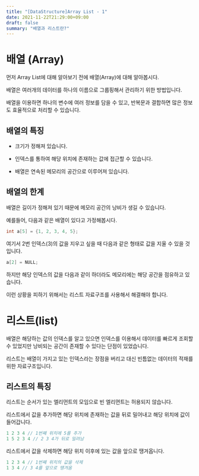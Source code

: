 ```yaml
---
title: "[DataStructure]Array List - 1"
date: 2021-11-22T21:29:00+09:00
draft: false
summary: "배열과 리스트란?"
---
```


# 배열 (Array)

먼저 Array List에 대해 알아보기 전에 배열(Array)에 대해 알아봅시다.

배열은 여러개의 데이터를 하나의 이름으로 그룹핑해서 관리하기 위한 방법입니다.

배열을 이용하면 하나의 변수에 여러 정보를 담을 수 있고, 반복문과 결합하면 많은 정보도 효율적으로 처리할 수 있습니다.

## 배열의 특징

* 크기가 정해져 있습니다.

* 인덱스를 통하여 해당 위치에 존재하는 값에 접근할 수 있습니다.

* 배열은 연속된 메모리의 공간으로 이루어져 있습니다.

## 배열의 한계

배열은 길이가 정해져 있기 때문에 메모리 공간의 낭비가 생길 수 있습니다.

예를들어, 다음과 같은 배열이 있다고 가정해봅시다.

```c
int a[5] = {1, 2, 3, 4, 5};
```

여기서 2번 인덱스(3)의 값을 지우고 싶을 때 다음과 같은 형태로 값을 지울 수 있을 것입니다.

``` c
a[2] = NULL;
```

하지만 해당 인덱스의 값을 다음과 같이 하더라도 메모리에는 해당 공간을 점유하고 있습니다.

이런 상황을 피하기 위해서는 리스트 자료구조를 사용해서 해결해야 합니다.

# 리스트(list)

배열은 해당하는 값의 인덱스를 알고 있으면 인덱스를 이용해서 데이터를 빠르게 조회할 수 있었지만 낭비되는 공간이 존재할 수 있다는 단점이 있었습니다.

리스트는 배열이 가지고 있는 인덱스라는 장점을 버리고 대신 빈틈없는 데이터의 적재를 위한 자료구조입니다.

## 리스트의 특징

리스트는 순서가 있는 엘리먼트의 모임으로 빈 엘리먼트는 허용되지 않습니다.

리스트에서 값을 추가하면 해당 위치에 존재하는 값을 뒤로 밀어내고 해당 위치에 값이 들어갑니다.

```c
1 2 3 4 // 1번째 위치에 5를 추가
1 5 2 3 4 // 2 3 4가 뒤로 밀려남
```

리스트에서 값을 삭제하면 해당 위치 이후에 있는 값을 앞으로 땡겨옵니다.
```c
1 2 3 4 // 1번째 위치의 값을 삭제
1 3 4 // 3 4를 앞으로 땡겨옴
```